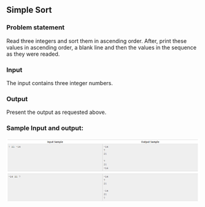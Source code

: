 ## Simple Sort
### Problem statement
<p>
Read three integers and sort them in ascending order. After, print these values in ascending order, a blank line and then the values in the sequence as they were readed.
</p>

### Input
The input contains three integer numbers.

### Output
Present the output as requested above.

### Sample Input and output: 
<img src="./image/Screenshot.png">